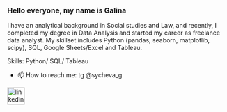 ### Hello everyone, my name is Galina

I have an analytical background in Social studies and Law, and recently, I completed my degree in Data Analysis and started my career as freelance data analyst.
My skillset includes Python (pandas, seaborn, matplotlib, scipy), SQL, Google Sheets/Excel and Tableau.

Skills: Python/ SQL/ Tableau

- 📫 How to reach me: tg @sycheva_g 


[<img src='https://cdn.jsdelivr.net/npm/simple-icons@3.0.1/icons/linkedin.svg' alt='linkedin' height='40'>](https://www.linkedin.com/in/https://www.linkedin.com/in/galina-sycheva?utm_source=share&utm_campaign=share_via&utm_content=profile&utm_medium=ios_app/)  



